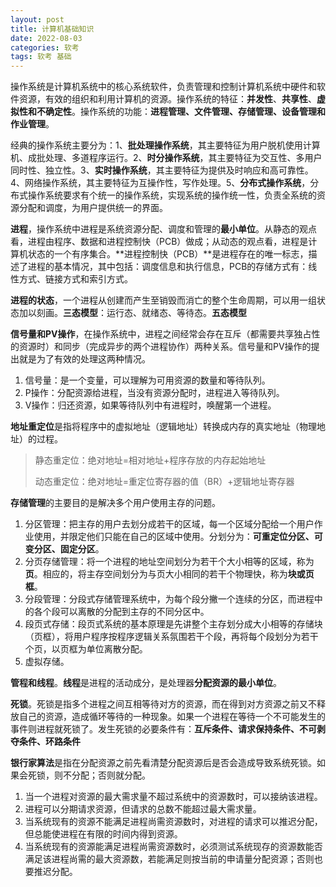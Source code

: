 ```yaml
---
layout: post
title: 计算机基础知识
date: 2022-08-03
categories: 软考
tags: 软考 基础 
---
```


操作系统是计算机系统中的核心系统软件，负责管理和控制计算机系统中硬件和软件资源，有效的组织和利用计算机的资源。操作系统的特征：**并发性**、**共享性**、**虚拟性和不确定性**。操作系统的功能：**进程管理、文件管理、存储管理、设备管理和作业管理**。

经典的操作系统主要分为：1、**批处理操作系统**，其主要特征为用户脱机使用计算机、成批处理、多道程序运行。2、**时分操作系统**，其主要特征为交互性、多用户同时性、独立性。3、**实时操作系统**，其主要特征为提供及时响应和高可靠性。4、网络操作系统，其主要特征为互操作性，写作处理。5、**分布式操作系统**，分布式操作系统要求有个统一的操作系统，实现系统的操作统一性，负责全系统的资源分配和调度，为用户提供统一的界面。

**进程**，操作系统中进程是系统资源分配、调度和管理的**最小单位**。从静态的观点看，进程由程序、数据和进程控制快（PCB）做成；从动态的观点看，进程是计算机状态的一个有序集合。**进程控制快（PCB）**是进程存在的唯一标志，描述了进程的基本情况，其中包括：调度信息和执行信息，PCB的存储方式有：线性方式、链接方式和索引方式。

**进程的状态**，一个进程从创建而产生至销毁而消亡的整个生命周期，可以用一组状态加以刻画。**三态模型**：运行态、就绪态、等待态。**五态模型**

**信号量和PV操作**，在操作系统中，进程之间经常会存在互斥（都需要共享独占性的资源时）和同步（完成异步的两个进程协作）两种关系。信号量和PV操作的提出就是为了有效的处理这两种情况。

1. 信号量：是一个变量，可以理解为可用资源的数量和等待队列。
2. P操作：分配资源给进程，当没有资源分配时，进程进入等待队列。
3. V操作：归还资源，如果等待队列中有进程时，唤醒第一个进程。

**地址重定位**是指将程序中的虚拟地址（逻辑地址）转换成内存的真实地址（物理地址）的过程。

> 静态重定位：绝对地址=相对地址+程序存放的内存起始地址
>
> 动态重定位：绝对地址=重定位寄存器的值（BR）+逻辑地址寄存器

**存储管理**的主要目的是解决多个用户使用主存的问题。

1. 分区管理：把主存的用户去划分成若干的区域，每一个区域分配给一个用户作业使用，并限定他们只能在自己的区域中使用。分划分为：**可重定位分区、可变分区、固定分区**。
2. 分页存储管理：将一个进程的地址空间划分为若干个大小相等的区域，称为**页**。相应的，将主存空间划分为与页大小相同的若干个物理快，称为**块或页框**。
3. 分段管理：分段式存储管理系统中，为每个段分撇一个连续的分区，而进程中的各个段可以离散的分配到主存的不同分区中。
4. 段页式存储：段页式系统的基本原理是先讲整个主存划分成大小相等的存储块（页框），将用户程序按程序逻辑关系氛围若干个段，再将每个段划分为若干个页，以页框为单位离散分配。
5. 虚拟存储。

**管程和线程**。**线程**是进程的活动成分，是处理器**分配资源的最小单位**。

**死锁**。死锁是指多个进程之间互相等待对方的资源，而在得到对方资源之前又不释放自己的资源，造成循环等待的一种现象。如果一个进程在等待一个不可能发生的事件则进程就死锁了。发生死锁的必要条件有：**互斥条件、请求保持条件、不可剥夺条件、环路条件**

**银行家算法**是指在分配资源之前先看清楚分配资源后是否会造成导致系统死锁。如果会死锁，则不分配；否则就分配。

1. 当一个进程对资源的最大需求量不超过系统中的资源数时，可以接纳该进程。
2. 进程可以分期请求资源，但请求的总数不能超过最大需求量。
3. 当系统现有的资源不能满足进程尚需资源数时，对进程的请求可以推迟分配，但总能使进程在有限的时间内得到资源。
4. 当系统现有的资源能满足进程尚需资源数时，必须测试系统现存的资源数能否满足该进程尚需的最大资源数，若能满足则按当前的申请量分配资源；否则也要推迟分配。

